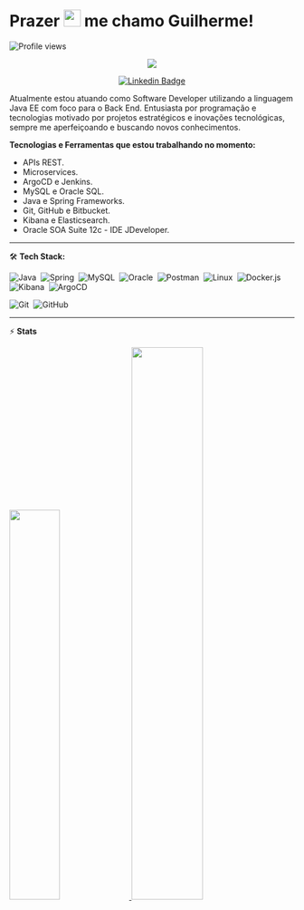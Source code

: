 <h1 align="left">Prazer <img src="https://raw.githubusercontent.com/kaueMarques/kaueMarques/master/hi.gif" width="30px"> me chamo Guilherme!</h1>

<!-- Profile Views -->
<p align="left"> <img src="https://komarev.com/ghpvc/?username=xGuiilherme&color=blue" alt="Profile views" /> </p>

<!-- Typing SVG by DenverCoder1 - https://github.com/DenverCoder1/readme-typing-svg -->
<p align="center">
  <a href="https://github.com/xGuiilherme/readme-typing-svg"><img src="https://readme-typing-svg.herokuapp.com/?lines=Back-end%20developer;Experienced%20Java+%20and%20MySQL;1%2B%20years%20of%20coding%20experience;Always%20learning%20new%20things!!&font=Fira%20Code&center=true&width=440&height=45&color=f75c7e&vCenter=true&size=22"></a>
</p>

<div align="center">
  
[![Linkedin Badge](https://img.shields.io/badge/-@guilhermeh-DC143C?style=flat-square&labelColor=0000CD&logo=linkedin&logoColor=white&link=https://linkedin.com/in/guilhermeh-)](https://linkedin.com/in/guilhermeh-)
  
</div>

Atualmente estou atuando como Software Developer utilizando a linguagem Java EE com foco para o Back End. Entusiasta por programação e tecnologias motivado por projetos estratégicos e inovações tecnológicas, sempre me aperfeiçoando e buscando novos conhecimentos.

**Tecnologias e Ferramentas que estou trabalhando no momento:**

- APIs REST.
- Microservices.
- ArgoCD e Jenkins.
- MySQL e Oracle SQL.
- Java e Spring Frameworks.
- Git, GitHub e Bitbucket.
- Kibana e Elasticsearch.
- Oracle SOA Suite 12c - IDE JDeveloper.
<hr>

🛠️ **Tech Stack:**

![Java](https://img.shields.io/badge/-Java-05122A?style=flat&logo=java&logoColor=red&color=05122A)&nbsp;
![Spring](https://img.shields.io/badge/-Spring-05122A?style=flat&logo=Spring&logoColor=gren&color=05122A)&nbsp;
![MySQL](https://img.shields.io/badge/-MySQL-05122A?style=flat&logo=MySQL&logoColor=01FCEF&color=05122A)&nbsp;
![Oracle](https://img.shields.io/badge/-Oracle-05122A?style=flat&logo=Oracle&logoColor=DF0101&color=05122A)&nbsp;
![Postman](https://img.shields.io/badge/-Postman-05122A?style=flat&logo=Postman&logoColor=orange&color=05122A)&nbsp;
![Linux](https://img.shields.io/badge/-Linux-05122A?style=flat&logo=Linux&logoColor=yellow&color=05122A)&nbsp;
![Docker.js](https://img.shields.io/badge/-Docker-05122A?style=flat&logo=Docker&logoColor=blue&color=05122A)&nbsp;
![Kibana](https://img.shields.io/badge/-Kibana-05122A?style=flat&logo=Kibana&logoColor=04B486&color=05122A)&nbsp;
![ArgoCD](https://img.shields.io/badge/-ArgoCD-05122A?style=flat&logo=Argo&logoColor=orange&color=05122A)&nbsp;

![Git](https://img.shields.io/badge/-Git-05122A?style=flat&logo=git&logoColor=orange&color=05122A)&nbsp;
![GitHub](https://img.shields.io/badge/-GitHub-05122A?style=flat&logo=github&logoColor=white&color=05122A)&nbsp;

---

⚡ **Stats**
<div>
  <a href="https://github.com/xGuiilherme">
  <img width="42%" src="https://github-readme-stats.vercel.app/api?username=xGuiilherme&show_icons=true&theme=gotham&include_all_commits=true&count_private=true"/>
  <img width="50%" src="https://github-readme-stats.vercel.app/api/top-langs/?username=xGuiilherme&layout=compact&langs_count=7&theme=gotham"/>
</div>
